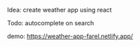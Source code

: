 Idea: create weather app using react

Todo: autocomplete on search

demo:
https://weather-app-farel.netlify.app/

